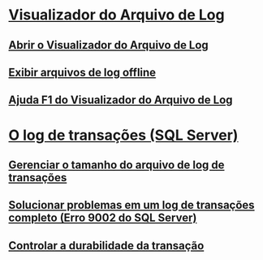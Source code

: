 # [Visualizador do Arquivo de Log](log-file-viewer.md)
## [Abrir o Visualizador do Arquivo de Log](open-log-file-viewer.md)
## [Exibir arquivos de log offline](view-offline-log-files.md)
## [Ajuda F1 do Visualizador do Arquivo de Log](log-file-viewer-f1-help.md)
# [O log de transações (SQL Server)](the-transaction-log-sql-server.md)
## [Gerenciar o tamanho do arquivo de log de transações](manage-the-size-of-the-transaction-log-file.md)
## [Solucionar problemas em um log de transações completo (Erro 9002 do SQL Server)](troubleshoot-a-full-transaction-log-sql-server-error-9002.md)
## [Controlar a durabilidade da transação](control-transaction-durability.md)
